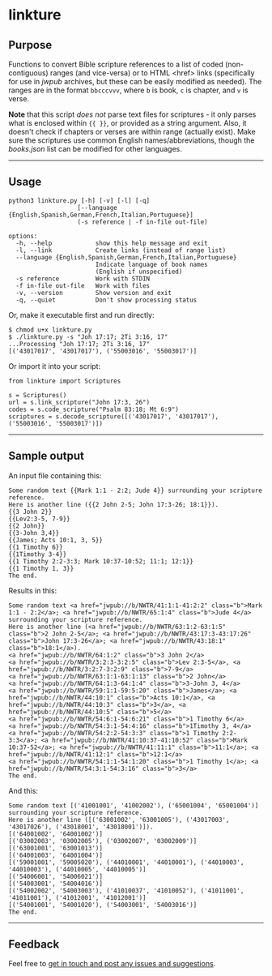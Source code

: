 # linkture


## Purpose

Functions to convert Bible scripture references to a list of coded (non-contiguous) ranges (and vice-versa) or to HTML \<href> links (specifically for use in *jwpub* archives, but these can be easily modified as needed). The ranges are in the format `bbcccvvv`, where `b` is book, `c` is chapter, and `v` is verse.

**Note** that this script _does not_ parse text files for scriptures - it only parses what is enclosed within `{{ }}`, or provided as a string argument. Also, it doesn't check if chapters or verses are within range (actually exist). Make sure the scriptures use common English names/abbreviations, though the *books.json* list can be modified for other languages.

____
## Usage

```
python3 linkture.py [-h] [-v] [-l] [-q]
                   [--language {English,Spanish,German,French,Italian,Portuguese}]
                   (-s reference | -f in-file out-file)

options:
  -h, --help            show this help message and exit
  -l, --link            Create links (instead of range list)
  --language {English,Spanish,German,French,Italian,Portuguese}
                        Indicate language of book names
                        (English if unspecified)
  -s reference          Work with STDIN
  -f in-file out-file   Work with files
  -v, --version         Show version and exit
  -q, --quiet           Don't show processing status
```

Or, make it executable first and run directly:
```
$ chmod u+x linkture.py
$ ./linkture.py -s "Joh 17:17; 2Ti 3:16, 17"
...Processing "Joh 17:17; 2Ti 3:16, 17"
[('43017017', '43017017'), ('55003016', '55003017')]
```

Or import it into your script:
```
from linkture import Scriptures

s = Scriptures()
url = s.link_scripture("John 17:3, 26")
codes = s.code_scripture("Psalm 83:18; Mt 6:9")
scriptures = s.decode_scripture([('43017017', '43017017'), ('55003016', '55003017')])
```
____
## Sample output

An input file containing this:
```
Some random text {{Mark 1:1 - 2:2; Jude 4}} surrounding your scripture reference.
Here is another line ({{2 John 2-5; John 17:3-26; 18:1}}).
{{3 John 2}}
{{Lev2:3-5, 7-9}}
{{2 John}}
{{3-John 3,4}}
{{James; Acts 10:1, 3, 5}}
{{1 Timothy 6}}
{{1Timothy 3-4}}
{{1 Timothy 2:2-3:3; Mark 10:37-10:52; 11:1; 12:1}}
{{1 Timothy 1, 3}}
The end.
```

Results in this:
```
Some random text <a href="jwpub://b/NWTR/41:1:1-41:2:2" class="b">Mark 1:1 - 2:2</a>; <a href="jwpub://b/NWTR/65:1:4" class="b">Jude 4</a> surrounding your scripture reference.
Here is another line (<a href="jwpub://b/NWTR/63:1:2-63:1:5" class="b">2 John 2-5</a>; <a href="jwpub://b/NWTR/43:17:3-43:17:26" class="b">John 17:3-26</a>; <a href="jwpub://b/NWTR/43:18:1" class="b">18:1</a>).
<a href="jwpub://b/NWTR/64:1:2" class="b">3 John 2</a>
<a href="jwpub://b/NWTR/3:2:3-3:2:5" class="b">Lev 2:3-5</a>, <a href="jwpub://b/NWTR/3:2:7-3:2:9" class="b">7-9</a>
<a href="jwpub://b/NWTR/63:1:1-63:1:13" class="b">2 John</a>
<a href="jwpub://b/NWTR/64:1:3-64:1:4" class="b">3-John 3, 4</a>
<a href="jwpub://b/NWTR/59:1:1-59:5:20" class="b">James</a>; <a href="jwpub://b/NWTR/44:10:1" class="b">Acts 10:1</a>, <a href="jwpub://b/NWTR/44:10:3" class="b">3</a>, <a href="jwpub://b/NWTR/44:10:5" class="b">5</a>
<a href="jwpub://b/NWTR/54:6:1-54:6:21" class="b">1 Timothy 6</a>
<a href="jwpub://b/NWTR/54:3:1-54:4:16" class="b">1Timothy 3, 4</a>
<a href="jwpub://b/NWTR/54:2:2-54:3:3" class="b">1 Timothy 2:2-3:3</a>; <a href="jwpub://b/NWTR/41:10:37-41:10:52" class="b">Mark 10:37-52</a>; <a href="jwpub://b/NWTR/41:11:1" class="b">11:1</a>; <a href="jwpub://b/NWTR/41:12:1" class="b">12:1</a>
<a href="jwpub://b/NWTR/54:1:1-54:1:20" class="b">1 Timothy 1</a>; <a href="jwpub://b/NWTR/54:3:1-54:3:16" class="b">3</a>
The end.
```

And this:
```
Some random text [('41001001', '41002002'), ('65001004', '65001004')] surrounding your scripture reference.
Here is another line ([('63001002', '63001005'), ('43017003', '43017026'), ('43018001', '43018001')]).
[('64001002', '64001002')]
[('03002003', '03002005'), ('03002007', '03002009')]
[('63001001', '63001013')]
[('64001003', '64001004')]
[('59001001', '59005020'), ('44010001', '44010001'), ('44010003', '44010003'), ('44010005', '44010005')]
[('54006001', '54006021')]
[('54003001', '54004016')]
[('54002002', '54003003'), ('41010037', '41010052'), ('41011001', '41011001'), ('41012001', '41012001')]
[('54001001', '54001020'), ('54003001', '54003016')]
The end.
```
____
## Feedback

Feel free to [get in touch and post any issues and suggestions](https://github.com/erykjj/linkture/issues).
